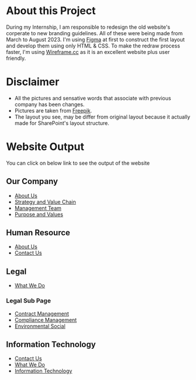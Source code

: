 # About this Project
During my Internship, I am responsible to redesign the old website's corperate to new branding guidelines.
All of these were being made from March to August 2023.
I'm using [Figma](https://figma.com/) at first to construct the first layout and develop them using only HTML & CSS.
To make the redraw process faster, I'm using [Wireframe.cc](https://www.wireframe.cc/) as it is an excellent website plus user friendly.

# Disclaimer
- All the pictures and sensative words that associate with previous company has been changes.
- Pictures are taken from [Freepik](https://www.freepik.com/).
- The layout you see, may be differ from original layout because it actually made for SharePoint's layout structure.

# Website Output 
You can click on below link to see the output of the website
## Our Company
- [About Us](https://www.freepik.com/)
- [Strategy and Value Chain](https://www.freepik.com/)
- [Management Team](https://www.freepik.com/)
- [Purpose and Values](https://www.freepik.com/)

## Human Resource
- [About Us](https://www.freepik.com/)
- [Contact Us](https://www.freepik.com/)

## Legal
- [What We Do](https://www.freepik.com/)

### Legal Sub Page
- [Contract Management](https://www.freepik.com/)
- [Compliance Management](https://www.freepik.com/)
- [Environmental Social](https://www.freepik.com/)

## Information Technology
- [Contact Us](https://www.freepik.com/)
- [What We Do](https://www.freepik.com/)
- [Information Technology](https://www.freepik.com/)
